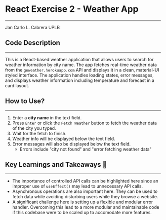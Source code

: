 # React Exercise 2 - Weather App
----------

Jan Carlo L. Cabrera UPLB

## Code Description
----------
This is a React-based weather application that allows users to search for weather information by city name. The app fetches real-time weather data from the `goweather.herokuapp.com` API and displays it in a clean, material-UI styled interface. The application handles loading states, error messages, and displays weather information including temperature and forecast in a card layout.

## How to Use?
----------
1. Enter a **city name** in the text field.
2. Press `Enter` or click the `Fetch Weather` button to fetch the weather data of the city you typed.
3. Wait for the fetch to finish.
4. Weather info will be displayed below the text field.
5. Error messages will also be displayed below the text field.
    - Errors include "city not found" and "error fetching weather data"

## Key Learnings and Takeaways 🧠
----------
- The importance of controlled API calls can be highlighted here since an improper use of `useEffect()` may lead to unnecessary API calls. 
- Asynchronous operations are also important here. They can be used to fetch data while avoiding disturbing users while they browse a website.
- A significant challenge here is setting up a flexible and modular error handler. Overcoming this lead to a more modular and maintainable code if this codebase were to be scaled up to accomodate more features.
